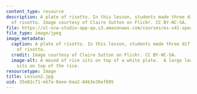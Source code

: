```yaml
---
content_type: resource
description: A plate of risotto. In this lesson, students made three different kinds
  of risotto. Image courtesy of Claire Sutton on Flickr. CC BY-NC-SA.
file: https://ol-ocw-studio-app-qa.s3.amazonaws.com/courses/es-s41-speak-italian-with-your-mouth-full-spring-2012/35e81c71eb7a8eee6aa284b3e38ef095_Lesson2.jpg
file_type: image/jpeg
image_metadata:
  caption: A plate of risotto. In this lesson, students made three different kinds
    of risotto.
  credit: Image courtesy of Claire Sutton on Flickr. CC BY-NC-SA.
  image-alt: A mound of rice sits on top of a white plate.  A large leafy green vegetable
    sits on top of the rice.
resourcetype: Image
title: Lesson2.jpg
uid: 35e81c71-eb7a-8eee-6aa2-84b3e38ef095
---
```

